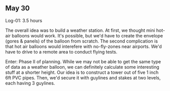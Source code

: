 ## May 30
Log-01: 3.5 hours

The overall idea was to build a weather station. At first, we thought mini hot-air balloons would work. It's possible, but we'd have to create the envelope (gores & panels) of the balloon from scratch. The second complication is that hot air balloons would interefere with no-fly-zones near airports. We'd have to drive to a remote area to conduct flying tests.

Enter: Phase II of planning. While we may not be able to get the same type of data as a weather balloon, we can definitely calculate some interesting stuff at a shorter height. Our idea is to construct a tower out of five 1 inch 6ft PVC pipes. Then, we'd secure it with guylines and stakes at two levels, each having 3 guylines. 
